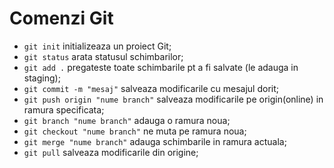 # Comenzi Git

- `git init` initializeaza un proiect Git;
- `git status` arata statusul schimbarilor;
- `git add .` pregateste toate schimbarile pt a fi salvate (le adauga in staging);
- `git commit -m "mesaj"` salveaza modificarile cu mesajul dorit;
- `git push origin "nume branch"` salveaza modificarile pe origin(online) in ramura specificata;
- `git branch "nume branch"` adauga o ramura noua;
- `git checkout "nume branch"` ne muta pe ramura noua;
- `git merge "nume branch"` adauga schimbarile in ramura actuala;
- `git pull` salveaza modificarile din origine;